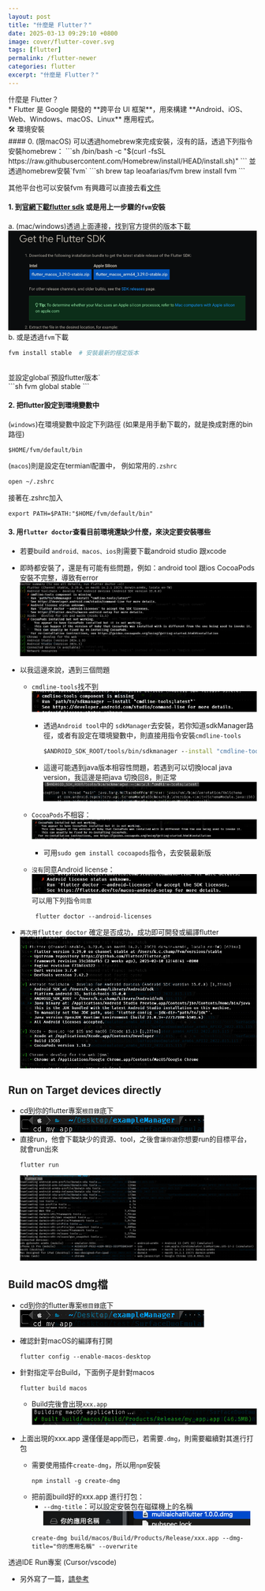 ```yaml
---
layout: post
title: "什麼是 Flutter？"
date: 2025-03-13 09:29:10 +0800
image: cover/flutter-cover.svg
tags: [flutter]
permalink: /flutter-newer
categories: flutter
excerpt: "什麼是 Flutter？"
---
```


<div class="c-border-main-title-2">什麼是 Flutter？</div>
* Flutter 是 Google 開發的 **跨平台 UI 框架**，用來構建 **Android、iOS、Web、Windows、macOS、Linux** 應用程式。

<div class="c-border-main-title-2">🛠 環境安裝</div>
#### 0. (限macOS) 可以透過homebrew來完成安裝，沒有的話，透過下列指令安裝homebrew：
```sh
/bin/bash -c "$(curl -fsSL https://raw.githubusercontent.com/Homebrew/install/HEAD/install.sh)"
```
並透過homebrew安裝`fvm`
```sh
brew tap leoafarias/fvm
brew install fvm
```

其他平台也可以安裝fvm
有興趣可以直接去看[文件](https://fvm.app/documentation/getting-started/installation)


#### 1. 到[官網下載flutter sdk](https://flutter-ko.dev/get-started/install/macos) 或是用上一步驟的`fvm`安裝
a. (mac/windows)透過上面連接，找到官方提供的版本下載<br>
<img src="/images/flutter/001.png" alt="flutter"><br>
b. 或是透過`fvm`下載<br>

```sh
fvm install stable  # 安裝最新的穩定版本
```
<br>
並設定global`預設flutter版本`<br>
```sh
fvm global stable
```

#### 2. 把flutter設定到環境變數中
(`windows`)在環境變數中設定下列路徑 (如果是用手動下載的，就是換成對應的bin路徑)
```
$HOME/fvm/default/bin
```

(`macos`)則是設定在termianl配置中，
例如常用的`.zshrc`

```sh
open ~/.zshrc
```

接著在.zshrc加入
```
export PATH=$PATH:"$HOME/fvm/default/bin"
```

#### 3. 用`flutter doctor`查看目前環境還缺少什麼，來決定要安裝哪些
* 若要build `android、macos、ios`則需要下載android studio 跟xcode
* 即時都安裝了，還是有可能有些問題，例如：android tool 跟ios CocoaPods 安裝不完整，導致有error
  <img src="/images/flutter/002.png" alt="flutter"><br>

* 以我這邊來說，遇到三個問題
  - `cmdline-tools`找不到
    <img src="/images/flutter/003.png" alt="flutter"><br>
    - 透過`Android tool`中的 `sdkManager`去安裝，若你知道sdkManager路徑，或者有設定在環境變數中，則直接用指令安裝`cmdline-tools`
       ```cmd
       $ANDROID_SDK_ROOT/tools/bin/sdkmanager --install "cmdline-tools;latest"
       ```
    - 這邊可能遇到java版本相容性問題，若遇到可以切換local java version，我這邊是把java 切換回8，則正常
      <img src="/images/flutter/004.png" alt="flutter"><br>
  - `CocoaPods`不相容：
    <img src="/images/flutter/005.png" alt="flutter"><br>

    - 可用`sudo gem install cocoapods`指令，去安裝最新版
  - `沒有`同意Android license：
    <img src="/images/flutter/006.png" alt="flutter"><br>
    可以用下列指令`同意`
      ```
       flutter doctor --android-licenses
      ```

* `再次用flutter doctor` 確定是否成功，成功即可開發或編譯flutter
  <img src="/images/flutter/007.png" alt="flutter"><br>

## Run on Target devices directly
* cd到你的flutter專案`根目錄`底下
  <img src="/images/flutter/008.png" alt="flutter"><br>
* 直接run，他會下載缺少的資源、tool，之後會`讓你選`你想要run的目標平台，就會run出來
    ```
    flutter run
    ```
  <img src="/images/flutter/009.png" alt="flutter"><br>

## Build macOS dmg檔

* cd到你的flutter專案`根目錄`底下
  <img src="/images/flutter/008.png" alt="flutter"><br>

* 確認針對macOS的編譯有打開
    ```
    flutter config --enable-macos-desktop
    ```
* 針對指定平台Build，下面例子是針對macos
    ```
    flutter build macos
    ```
  - Build完後會出現`xxx.app`
    <img src="/images/flutter/010.png" alt="flutter"><br>

* 上面出現的xxx.app 還僅僅是app而已，若需要`.dmg`，則需要繼續對其進行打包

  - 需要使用插件`create-dmg`，所以用`npm`安裝
    ```
    npm install -g create-dmg
    ```
  - 把前面build好的xxx.app 進行打包：
    - `--dmg-title`：可以設定安裝包在磁碟機上的名稱
      <img src="/images/flutter/011.png" alt="flutter"><br>
    ```
    create-dmg build/macos/Build/Products/Release/xxx.app --dmg-title="你的應用名稱" --overwrite
    ```

<div class="c-border-main-title-2">透過IDE Run專案 (Cursor/vscode)</div>

* 另外寫了一篇，<a href="{{site.baseurl}}/flutter-use-cursor">請參考</a>
